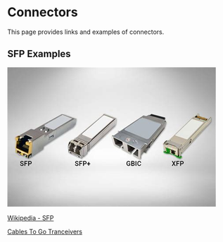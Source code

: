 # Connectors

This page provides links and examples of connectors.

## SFP Examples

![SFPs](../img/sfps.jpg)

[Wikipedia - SFP ](https://en.wikipedia.org/wiki/Small_form-factor_pluggable_transceiver)

[Cables To Go Tranceivers](https://www.cablestogo.com/category/data-com-transceivers)
